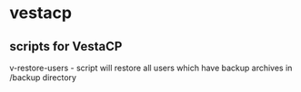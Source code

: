 # vestacp
scripts for VestaCP
-----
v-restore-users - script will restore all users which have backup archives in /backup directory
